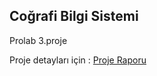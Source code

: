 ## Coğrafi Bilgi Sistemi

Prolab 3.proje

Proje detayları için : [Proje Raporu](https://github.com/sevkikaragol/cografiBilgiSistemi-Prolab/blob/main/rapor.pdf)

